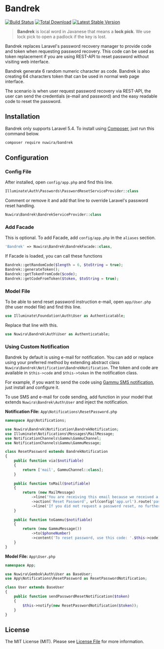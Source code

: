 # Bandrek

[![Build Status](https://travis-ci.org/Nuwira/bandrek.svg?branch=master)](https://travis-ci.org/Nuwira/bandrek)
[![Total Download](https://img.shields.io/packagist/dt/nuwira/bandrek.svg)](https://packagist.org/packages/nuwira/bandrek)
[![Latest Stable Version](https://img.shields.io/packagist/v/nuwira/bandrek.svg)](https://packagist.org/packages/nuwira/bandrek)

> **Bandrek** is local word in Javanese that means a **lock pick**. We use lock pick to open a padlock if the key is lost.

Bandrek replaces Laravel's password recovery manager to provide code and token when requesting password recovery. This code can be used as token replacement if you are using REST-API to reset password without visiting web interface.
 
Bandrek generate 6 random numeric character as code. Bandrek is also creating 64 characters token that can be used in normal web page interface.

The scenario is when user request password recovery via REST-API, the user can send the credentials (e-mail and password) and the easy readable code to reset the password.

## Installation

Bandrek only supports Laravel 5.4. To install using [Composer](https://getcomposer.org/), just run this command below.

```bash
composer require nuwira/bandrek
```

## Configuration

### Config File
After installed, open `config/app.php` and find this line.
```php
Illuminate\Auth\Passwords\PasswordResetServiceProvider::class
``` 
Comment or remove it and add that line to override Laravel's password reset handling.

```php
Nuwira\Bandrek\BandrekServiceProvider::class
```

### Add Facade

This is optional. To add Facade, add  `config/app.php` in the `aliases` section.

```php
'Bandrek' => Nuwira\Bandrek\BandrekFacade::class,
```

If Facade is loaded, you can call these functions

```php
Bandrek::getRandomCode($length = 6, $toString = true);
Bandrek::generateToken();
Bandrek::getTokenFromCode($code);
Bandrek::getCodeFromToken($token, $toString = true);
```

### Model File

To be able to send reset password instruction e-mail, open `app/User.php` (the user model file) and find this line.

```php
use Illuminate\Foundation\Auth\User as Authenticatable;
```
Replace that line with this.

```php
use Nuwira\Bandrek\Auth\User as Authenticatable;
```

### Using Custom Notification

Bandrek by default is using e-mail for notification. You can add or replace using your preferred method by extending abstract class `Nuwira\Bandrek\Notification\BandrekNotification`. The token and code are available in `$this->code` and `$this->token` in the notification class.

For example, if you want to send the code using [Gammu SMS notification](https://github.com/laravel-notification-channels/gammu), just install and configure it.

To use SMS and e-mail for code sending, add function in your model that extends `Nuwira\Bandrek\Auth\User` and inject the notification.

**Notification File:** `App\Notifications\ResetPassword.php`

```php
namespace App\Notifications;

use Nuwira\Bandrek\Notification\BandrekNotification;
use Illuminate\Notifications\Messages\MailMessage;
use NotificationChannels\Gammu\GammuChannel;
use NotificationChannels\Gammu\GammuMessage;

class ResetPassword extends BandrekNotification
{
    public function via($notifiable)
    {
        return ['mail', GammuChannel::class];
    }
    
    public function toMail($notifiable)
    {
        return (new MailMessage)
            ->line('You are receiving this email because we received a password reset request for your account.')
            ->action('Reset Password', url(config('app.url').route('password.reset', $this->token, false)))
            ->line('If you did not request a password reset, no further action is required.');
    }
    
    public function toGammu($notifiable)
    {
        return (new GammuMessage())
            ->to($phoneNumber)
            ->content('To reset password, use this code: '.$this->code);
    }
}
```

**Model File:** `App\User.php`

```php
namespace App;

use Nuwira\Gembok\Auth\User as BaseUser;
use App\Notifications\ResetPassword as ResetPasswordNotification;

class User extends BaseUser
{
    public function sendPasswordResetNotification($token)
    {
        $this->notify(new ResetPasswordNotification($token));
    }
}
```
 
## License

The MIT License (MIT). Please see [License File](LICENSE.md) for more information.